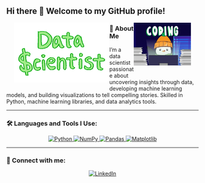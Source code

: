 ## Hi there 👋 Welcome to my GitHub profile!

<img align="right" src="https://github.com/GiangSon-5/GiangSon-5/blob/main/assets/giphy.gif" alt="Data Science Fun" width="150" style="margin-right: 20px; margin-bottom: 20px;" />

<img align="left" src="https://github.com/GiangSon-5/GiangSon-5/blob/main/assets/data%20scientist.gif" alt="Python Fun" width="250" style="margin-left: 20px; margin-bottom: 20px;" />

### 🙋 About Me
I’m a data scientist passionate about uncovering insights through data, developing machine learning models, and building visualizations to tell compelling stories. Skilled in Python, machine learning libraries, and data analytics tools.

---

### 🛠️ Languages and Tools I Use:
<p align="center">
    <a href="https://www.python.org/">
        <img src="https://img.shields.io/badge/Python-3776AB?style=for-the-badge&logo=python&logoColor=white" alt="Python">
    </a>
    <a href="https://numpy.org/">
        <img src="https://img.shields.io/badge/NumPy-013243?style=for-the-badge&logo=numpy&logoColor=white" alt="NumPy">
    </a>
    <a href="https://pandas.pydata.org/">
        <img src="https://img.shields.io/badge/Pandas-150458?style=for-the-badge&logo=pandas&logoColor=white" alt="Pandas">
    </a>
    <a href="https://matplotlib.org/">
        <img src="https://img.shields.io/badge/Matplotlib-3776AB?style=for-the-badge&logo=python&logoColor=white" alt="Matplotlib">
    </a>
</p>

---

### 🔗 Connect with me:
<p align="center">
    <a href="https://www.linkedin.com/in/nguyenquyetgiangson/">
        <img src="https://img.shields.io/badge/LinkedIn-blue?style=for-the-badge&logo=linkedin" alt="LinkedIn">
    </a>
</p>
